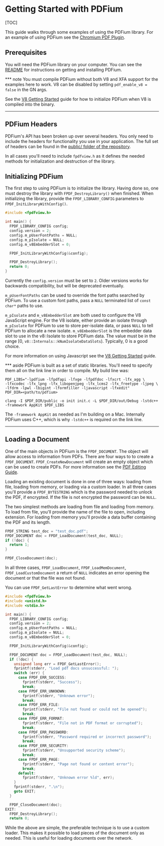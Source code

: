 # Getting Started with PDFium

[TOC]

This guide walks through some examples of using the PDFium library. For an
example of using PDFium see the [Chromium PDF Plugin][chrome-plugin].

## Prerequisites

You will need the PDFium library on your computer. You can see the
[README](/README.md) for instructions on getting and installing PDFium.

*** note
You must compile PDFium without both V8 and XFA support for the examples
here to work. V8 can be disabled by setting `pdf_enable_v8 = false` in the
GN args.

See the [V8 Getting Started][pdfium-v8] guide for how to
initialize PDFium when V8 is compiled into the binary.
***

## PDFium Headers

PDFium's API has been broken up over several headers. You only need to include
the headers for functionality you use in your application. The full set of
headers can be found in the [public/ folder of the repository][pdfium-public].

In all cases you'll need to include `fpdfview.h` as it defines the needed
methods for initialization and destruction of the library.

## Initializing PDFium

The first step to using PDFium is to initialize the library. Having done so, one
must destroy the library with `FPDF_DestroyLibrary()` when finished. When
initializing the library, provide the `FPDF_LIBRARY_CONFIG` parameters to
`FPDF_InitLibraryWithConfig()`.

```c
#include <fpdfview.h>

int main() {
  FPDF_LIBRARY_CONFIG config;
  config.version = 2;
  config.m_pUserFontPaths = NULL;
  config.m_pIsolate = NULL;
  config.m_v8EmbedderSlot = 0;

  FPDF_InitLibraryWithConfig(&config);

  FPDF_DestroyLibrary();
  return 0;
}
```

Currently the `config.version` must be set to `2`. Older versions works for
backwards compatibility, but will be deprecated eventually.

`m_pUserFontPaths` can be used to override the font paths searched by PDFium. To
use a custom font paths, pass a `NULL` terminated list of `const char*` paths to
use.

`m_pIsolate` and `m_v8EmbedderSlot` are both used to configure the V8
JavaScript engine. For the V8 isolate, either provide an isolate through
`m_pIsolate` for PDFium to use to store per-isolate data, or pass `NULL` to tell
PDFium to allocate a new isolate. `m_v8EmbedderSlot` is the embedder data slot
to use in the v8::Isolate to store PDFium data. The value must be in the range
[0, `v8::Internals::kNumIsolateDataSlots`). Typically, 0 is a good choice.

For more information on using Javascript see the [V8 Getting Started][pdfium-v8]
guide.

*** aside
PDFium is built as a set of static libraries. You'll need to specify them all on
the link line in order to compile. My build line was:

```
PDF_LIBS="-lpdfium -lfpdfapi -lfxge -lfpdfdoc -lfxcrt -lfx_agg \
-lfxcodec -lfx_lpng -lfx_libopenjpeg -lfx_lcms2 -lfx_freetype -ljpeg \
-lfdrm -lpwl -lbigint -lformfiller -ljavascript -lfxedit"
PDF_DIR=<path/to/pdfium>

clang -I $PDF_DIR/public -o init init.c -L $PDF_DIR/out/Debug -lstdc++ -framework AppKit $PDF_LIBS
```

The `-framework AppKit` as needed as I'm building on a Mac. Internally PDFium
uses C++, which is why `-lstdc++` is required on the link line.
***

## Loading a Document

One of the main objects in PDFium is the `FPDF_DOCUMENT`. The object will allow
access to information from PDFs. There are four ways to to create a
`FPDF_DOCUMENT`. `FPDF_CreateNewDocument` will create an empty object which
can be used to create PDFs. For more information see the
[PDF Editing Guide][pdfium-edit-guide].

Loading an existing document is done in one of three ways: loading from file,
loading from memory, or loading via a custom loader. In all three cases you'll
provide a `FPDF_BYTESTRING` which is the password needed to unlock the PDF, if
encrypted. If the file is not encrypted the password can be `NULL`.

The two simplest methods are loading from file and loading from memory. To load
from file, you'll provide the name of the file to open, including extension. For
loading from memory you'll provide a data buffer containing the PDF and its
length.

```c
FPDF_STRING test_doc = "test_doc.pdf";
FPDF_DOCUMENT doc = FPDF_LoadDocument(test_doc, NULL);
if (!doc) {
  return 1;
}

FPDF_CloseDocument(doc);

```

In all three cases, `FPDF_LoadDocument`, `FPDF_LoadMemDocument`,
`FPDF_LoadCustomDocument` a return of `NULL` indicates an error opening the
document or that the file was not found.

You can use `FPDF_GetLastError` to determine what went wrong.

```c
#include <fpdfview.h>
#include <unistd.h>
#include <stdio.h>

int main() {
  FPDF_LIBRARY_CONFIG config;
  config.version = 2;
  config.m_pUserFontPaths = NULL;
  config.m_pIsolate = NULL;
  config.m_v8EmbedderSlot = 0;

  FPDF_InitLibraryWithConfig(&config);

  FPDF_DOCUMENT doc = FPDF_LoadDocument(test_doc, NULL);
  if (!doc) {
    unsigned long err = FPDF_GetLastError();
    fprintf(stderr, "Load pdf docs unsuccessful: ");
    switch (err) {
      case FPDF_ERR_SUCCESS:
        fprintf(stderr, "Success");
        break;
      case FPDF_ERR_UNKNOWN:
        fprintf(stderr, "Unknown error");
        break;
      case FPDF_ERR_FILE:
        fprintf(stderr, "File not found or could not be opened");
        break;
      case FPDF_ERR_FORMAT:
        fprintf(stderr, "File not in PDF format or corrupted");
        break;
      case FPDF_ERR_PASSWORD:
        fprintf(stderr, "Password required or incorrect password");
        break;
      case FPDF_ERR_SECURITY:
        fprintf(stderr, "Unsupported security scheme");
        break;
      case FPDF_ERR_PAGE:
        fprintf(stderr, "Page not found or content error");
        break;
      default:
        fprintf(stderr, "Unknown error %ld", err);
    }
    fprintf(stderr, ".\n");
    goto EXIT;
  }

  FPDF_CloseDocument(doc);
EXIT:
  FPDF_DestroyLibrary();
  return 0;
```

While the above are simple, the preferable technique is to use a custom loader.
This makes it possible to load pieces of the document only as needed. This is
useful for loading documents over the network.




[chrome-plugin]: https://chromium.googlesource.com/chromium/src/+/main/pdf/
[pdfium-public]: https://pdfium.googlesource.com/pdfium/+/master/public/
[pdfium-v8]: /docs/v8-getting-started.md
[pdfium-edit-guide]: /docs/pdfium-edit-guide.md
